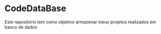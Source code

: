 # CodeDataBase
Este repositório tem como objetivo armazenar meus projetos realizados em banco de dados 
